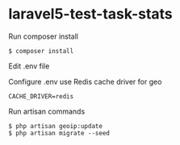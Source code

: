 laravel5-test-task-stats
=====================

Run composer install

```shell
$ composer install
```

Edit .env file

Configure .env 
use Redis cache driver for geo
```vim
CACHE_DRIVER=redis
```

Run artisan commands

```shell
$ php artisan geoip:update
$ php artisan migrate --seed
```

